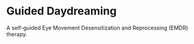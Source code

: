# Guided Daydreaming

A self-guided Eye Movement Desensitization and Reprocessing (EMDR) therapy.


